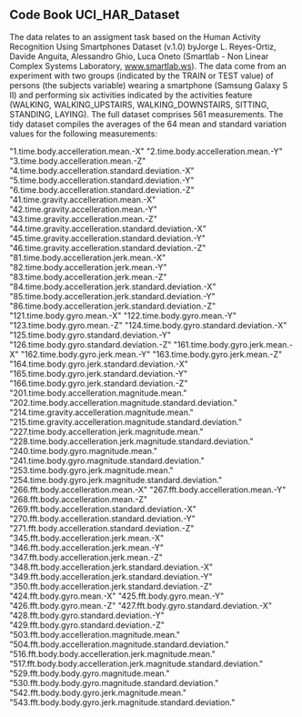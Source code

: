 ## Code Book UCI_HAR_Dataset
The data relates to an assigment task based on the Human Activity Recognition Using Smartphones Dataset (v.1.0) byJorge L. Reyes-Ortiz, Davide Anguita, Alessandro Ghio, Luca Oneto (Smartlab - Non Linear Complex Systems Laboratory, www.smartlab.ws). 
The data come from an experiment with two groups (indicated by the TRAIN or TEST value) of persons (the subjects variable) wearing a smartphone (Samsung Galaxy S II) and performing six activities indicated by the activities feature (WALKING, WALKING_UPSTAIRS, WALKING_DOWNSTAIRS, SITTING, STANDING, LAYING). 
The full dataset comprises 561 measurements. The tidy dataset compiles the  averages of the 64 mean and standard variation values for the following measurements:  

"1.time.body.accelleration.mean.-X"
"2.time.body.accelleration.mean.-Y"
"3.time.body.accelleration.mean.-Z"
"4.time.body.accelleration.standard.deviation.-X"
"5.time.body.accelleration.standard.deviation.-Y"
"6.time.body.accelleration.standard.deviation.-Z"
"41.time.gravity.accelleration.mean.-X"
"42.time.gravity.accelleration.mean.-Y"
"43.time.gravity.accelleration.mean.-Z"
"44.time.gravity.accelleration.standard.deviation.-X"
"45.time.gravity.accelleration.standard.deviation.-Y"
"46.time.gravity.accelleration.standard.deviation.-Z"
"81.time.body.accelleration.jerk.mean.-X"
"82.time.body.accelleration.jerk.mean.-Y"
"83.time.body.accelleration.jerk.mean.-Z"
"84.time.body.accelleration.jerk.standard.deviation.-X"
"85.time.body.accelleration.jerk.standard.deviation.-Y"
"86.time.body.accelleration.jerk.standard.deviation.-Z"
"121.time.body.gyro.mean.-X"
"122.time.body.gyro.mean.-Y"
"123.time.body.gyro.mean.-Z"
"124.time.body.gyro.standard.deviation.-X"
"125.time.body.gyro.standard.deviation.-Y"
"126.time.body.gyro.standard.deviation.-Z"
"161.time.body.gyro.jerk.mean.-X"
"162.time.body.gyro.jerk.mean.-Y"
"163.time.body.gyro.jerk.mean.-Z"
"164.time.body.gyro.jerk.standard.deviation.-X"
"165.time.body.gyro.jerk.standard.deviation.-Y"
"166.time.body.gyro.jerk.standard.deviation.-Z"
"201.time.body.accelleration.magnitude.mean."
"202.time.body.accelleration.magnitude.standard.deviation."
"214.time.gravity.accelleration.magnitude.mean."
"215.time.gravity.accelleration.magnitude.standard.deviation."
"227.time.body.accelleration.jerk.magnitude.mean."
"228.time.body.accelleration.jerk.magnitude.standard.deviation."
"240.time.body.gyro.magnitude.mean."
"241.time.body.gyro.magnitude.standard.deviation."
"253.time.body.gyro.jerk.magnitude.mean."
"254.time.body.gyro.jerk.magnitude.standard.deviation."
"266.fft.body.accelleration.mean.-X"
"267.fft.body.accelleration.mean.-Y"
"268.fft.body.accelleration.mean.-Z"
"269.fft.body.accelleration.standard.deviation.-X"
"270.fft.body.accelleration.standard.deviation.-Y"
"271.fft.body.accelleration.standard.deviation.-Z"
"345.fft.body.accelleration.jerk.mean.-X"
"346.fft.body.accelleration.jerk.mean.-Y"
"347.fft.body.accelleration.jerk.mean.-Z"
"348.fft.body.accelleration.jerk.standard.deviation.-X"
"349.fft.body.accelleration.jerk.standard.deviation.-Y"
"350.fft.body.accelleration.jerk.standard.deviation.-Z"
"424.fft.body.gyro.mean.-X"
"425.fft.body.gyro.mean.-Y"
"426.fft.body.gyro.mean.-Z"
"427.fft.body.gyro.standard.deviation.-X"
"428.fft.body.gyro.standard.deviation.-Y"
"429.fft.body.gyro.standard.deviation.-Z"
"503.fft.body.accelleration.magnitude.mean."
"504.fft.body.accelleration.magnitude.standard.deviation."
"516.fft.body.body.accelleration.jerk.magnitude.mean."
"517.fft.body.body.accelleration.jerk.magnitude.standard.deviation."
"529.fft.body.body.gyro.magnitude.mean."
"530.fft.body.body.gyro.magnitude.standard.deviation."
"542.fft.body.body.gyro.jerk.magnitude.mean."
"543.fft.body.body.gyro.jerk.magnitude.standard.deviation."




